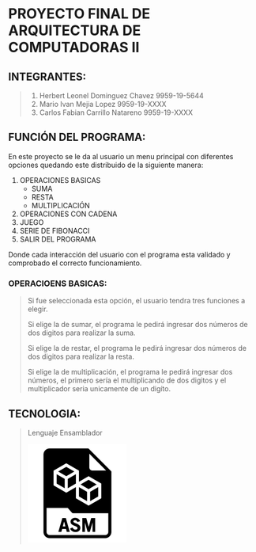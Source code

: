 # PROYECTO FINAL DE ARQUITECTURA DE COMPUTADORAS II

## INTEGRANTES:
> 1. Herbert Leonel Dominguez Chavez 9959-19-5644
> 2. Mario Ivan Mejia Lopez 9959-19-XXXX
> 3. Carlos Fabian Carrillo Natareno 9959-19-XXXX

## FUNCIÓN DEL PROGRAMA:
En este proyecto se le da al usuario un menu principal con diferentes opciones quedando este distribuido de la siguiente manera:
1. OPERACIONES BASICAS
   - SUMA
   - RESTA
   - MULTIPLICACIÓN
2. OPERACIONES CON CADENA
3. JUEGO
4. SERIE DE FIBONACCI
5. SALIR DEL PROGRAMA

Donde cada interacción del usuario con el programa esta validado y comprobado el correcto funcionamiento.

### OPERACIOENS BASICAS:
> Si fue seleccionada esta opción, el usuario tendra tres funciones a elegir.
>
>Si elige la de sumar, el programa le pedirá ingresar dos números de dos digitos para realizar la suma.
>
>Si elige la de restar, el programa le pedirá ingresar dos números de dos digitos para realizar la resta.
>
>Si elige la de multiplicación, el programa le pedirá ingresar dos números, el primero sería el multiplicando de dos digitos y el multiplicador seria unicamente de un digíto.

## TECNOLOGIA:
> Lenguaje Ensamblador
>
> ![lenguaje ensamblador](/assets/asm-logo.png)


